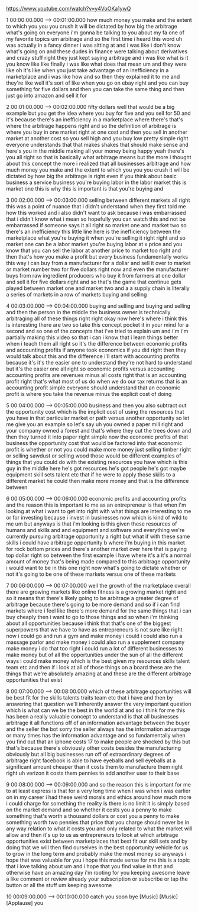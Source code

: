 https://www.youtube.com/watch?v=y4VoOKa1ywQ

1 00:00:00.000 --\> 00:01:00.000 how much money you make and the extent
to which you you you crush it will be dictated by how big the arbitrage
what's going on everyone i'm gonna be talking to you about my fa one of
my favorite topics um arbitrage and so the first time i heard this word
uh was actually in a fancy dinner i was sitting at and i was like i
don't know what's going on and these dudes in finance were talking about
derivatives and crazy stuff right they just kept saying arbitrage and i
was like what is it you know like like finally i was like what does that
mean um and they were like oh it's like when you just take advantage of
an inefficiency in a marketplace and i was like how and so then they
explained it to me and they're like well it's sort of like when you go
on ebay right and you can buy something for five dollars and then you
can take the same thing and then just go into amazon and sell it for

2 00:01:00.000 --\> 00:02:00.000 fifty dollars well that would be a big
example but you get the idea where you buy for five and you sell for 50
and it's because there's an inefficiency in a marketplace where there's
that's where the arbitrage happens right and so the definition of
arbitrage is where you buy in one market right at one cost and then you
sell in another market at another cost so you sell high and you buy low
pretty simple right everyone understands that that makes shakes that
should make sense and here's you in the middle making all your money
being happy yeah there's you all right so that is basically what
arbitrage means but the more i thought about this concept the more i
realized that all businesses arbitrage and how much money you make and
the extent to which you you you crush it will be dictated by how big the
arbitrage is right even if you think about basic business a service
business you're buying labor in the labor market this is market one this
is why this is important is that you're buying and

3 00:02:00.000 --\> 00:03:00.000 selling between different markets all
right this was a point of nuance that i didn't understand when they
first told me how this worked and i also didn't want to ask because i
was embarrassed that i didn't know what i mean so hopefully you can
watch this and not be embarrassed if someone says it all right so market
one and market two so there's an inefficiency this little line here is
the inefficiency between the marketplace what you're buying it when
you're selling it right right and so market one can be a labor market
you're buying labor at x price and you know that you can sell the labor
at another price to market too right and then that's how you make a
profit but every business fundamentally works this way i can buy from a
manufacturer for a dollar and sell it over to market or market number
two for five dollars right now and even the manufacturer buys from raw
ingredient producers who buy it from farmers at one dollar and sell it
for five dollars right and so that's the game that continue gets played
between market one and market two and a a supply chain is literally a
series of markets in a row of markets buying and selling

4 00:03:00.000 --\> 00:04:00.000 buying and selling and buying and
selling and then the person in the middle the business owner is
technically arbitraging all of these things right right okay now here's
where i think this is interesting there are two so take this concept
pocket it in your mind for a second and so one of the concepts that i've
tried to explain um and i'm i'm partially making this video so that i
can i know that i learn things better when i teach them all right so
it's the difference between economic profits and accounting profits if
anyone took economics if you did right then they would talk about this
and the difference i'll start with accounting profits because it's it's
the easier one to understand they're not hard to understand but it's the
easier one all right so economic profits versus accounting accounting
profits are revenues minus all costs right that is an accounting profit
right that's what most of us do when we do our tax returns that is an
accounting profit simple everyone should understand that an economic
profit is where you take the revenue minus the explicit cost of doing

5 00:04:00.000 --\> 00:05:00.000 business and then you also subtract out
the opportunity cost which is the implicit cost of using the resources
that you have in that particular market or path versus another
opportunity so let me give you an example so let's say uh you owned a
paper mill right and your company owned a forest and that's where they
cut the trees down and then they turned it into paper right simple now
the economic profits of that business the opportunity cost that would be
factored into that economic profit is whether or not you could make more
money just selling timber right or selling sawdust or selling wood those
would be different examples of things that you could do with the
existing resources you have which is this guy in the middle here he's
got resources he's got people he's got maybe equipment skill sets talent
etc that if he were to apply those skills to a different market he could
then make more money and that is the difference between

6 00:05:00.000 --\> 00:06:00.000 economic profits and accounting profits
and the reason this is important to me as an entrepreneur is that when
i'm looking at what i want to get into right with what things are
interesting to me or for investing because i invest in businesses now
which is kind of wild to me um but anyways is that i'm looking is this
given these resources of humans and skills and and equipment and
software and everything we're currently pursuing arbitrage opportunity a
right but what if with these same skills i could have arbitrage
opportunity b where i'm buying in this market for rock bottom prices and
there's another market over here that is paying top dollar right so
between the first example i have where it's a it's a normal amount of
money that's being made compared to this arbitrage opportunity i would
want to be in this one right now what's going to dictate whether or not
it's going to be one of these markets versus one of these markets

7 00:06:00.000 --\> 00:07:00.000 well the growth of the marketplace
overall there are growing markets like online fitness is a growing
market right and so it means that there's likely going to be arbitrage a
greater degree of arbitrage because there's going to be more demand and
so if i can find markets where i feel like there's more demand for the
same things that i can buy cheaply then i want to go to those things and
so when i'm thinking about all opportunities because i think that that's
one of the biggest superpowers that we have to have as entrepreneurs is
not sure like right now i could go and run a gym and make money i could
i could also run a massage parlor and make money i could also run a
supplement company make money i do that too right i could run a lot of
different businesses to make money but of all the opportunities under
the sun of all the different ways i could make money which is the best
given my resources skills talent team etc and then if i look at all of
those things on a board these are the things that we're absolutely
amazing at and these are the different arbitrage opportunities that
exist

8 00:07:00.000 --\> 00:08:00.000 which of these arbitrage opportunities
will be best fit for the skills talents traits team etc that i have and
then by answering that question we'll inherently answer the very
important question which is what can we be the best in the world at and
so i think for me this has been a really valuable concept to understand
is that all businesses arbitrage it all functions off of an information
advantage between the buyer and the seller the bot sorry the seller
always has the information advantage or many times has the information
advantage and so fundamentally when you find out that an iphone costs 17
to make people are shocked by this but that's because there's obviously
other costs besides the manufacturing obviously but all big businesses
run off of extraordinary degrees of arbitrage right facebook is able to
have eyeballs and sell eyeballs at a significant amount cheaper than it
costs them to manufacture them right right uh verizon it costs them
pennies to add another user to their base

9 00:08:00.000 --\> 00:09:00.000 and so the reason this is important for
me to at least express is that for a very long time when i was when i
was earlier on in my career i had these weird morals and ethics around
how much more i could charge for something the reality is there is no
limit it is simply based on the market demand and so whether it costs
you a penny to make something that's worth a thousand dollars or cost
you a penny to make something worth two pennies that price that you
charge should never be in any way relation to what it costs you and only
related to what the market will allow and then it's up to us as
entrepreneurs to look at which arbitrage opportunities exist between
marketplaces that best fit our skill sets and by doing that we will then
find ourselves in the best opportunity vehicle for us to grow in the
long term and probably make the most money so anyways i hope that was
valuable for you i hope this made sense for me this is a topic that i
love talking about um and i hope that you find value in that and
otherwise have an amazing day i'm rooting for you keeping awesome leave
a like comment or review already your subscription or subscribe or tap
the button or all the stuff um keeping awesome

10 00:09:00.000 --\> 00:10:00.000 catch you soon bye \[Music\] \[Music\]
\[Applause\] you
